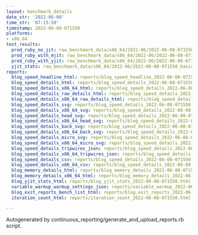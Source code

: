 ```yaml
---
layout: benchmark_details
date_str: '2022-06-08'
time_str: '07:15:50'
timestamp: 2022-06-08-071550
platforms:
- x86_64
test_results:
  prod_ruby_no_jit: raw_benchmark_data/x86_64/2022-06/2022-06-08-071550_basic_benchmark_prod_ruby_no_jit.json
  prod_ruby_with_mjit: raw_benchmark_data/x86_64/2022-06/2022-06-08-071550_basic_benchmark_prod_ruby_with_mjit.json
  prod_ruby_with_yjit: raw_benchmark_data/x86_64/2022-06/2022-06-08-071550_basic_benchmark_prod_ruby_with_yjit.json
  yjit_stats: raw_benchmark_data/x86_64/2022-06/2022-06-08-071550_basic_benchmark_yjit_stats.json
reports:
  blog_speed_headline_html: reports/blog_speed_headline_2022-06-08-071550.html
  blog_speed_details_html: reports/blog_speed_details_2022-06-08-071550.html
  blog_speed_details_x86_64_html: reports/blog_speed_details_2022-06-08-071550.x86_64.html
  blog_speed_details_raw_details_html: reports/blog_speed_details_2022-06-08-071550.raw_details.html
  blog_speed_details_x86_64_raw_details_html: reports/blog_speed_details_2022-06-08-071550.x86_64.raw_details.html
  blog_speed_details_svg: reports/blog_speed_details_2022-06-08-071550.svg
  blog_speed_details_x86_64_svg: reports/blog_speed_details_2022-06-08-071550.x86_64.svg
  blog_speed_details_head_svg: reports/blog_speed_details_2022-06-08-071550.head.svg
  blog_speed_details_x86_64_head_svg: reports/blog_speed_details_2022-06-08-071550.x86_64.head.svg
  blog_speed_details_back_svg: reports/blog_speed_details_2022-06-08-071550.back.svg
  blog_speed_details_x86_64_back_svg: reports/blog_speed_details_2022-06-08-071550.x86_64.back.svg
  blog_speed_details_micro_svg: reports/blog_speed_details_2022-06-08-071550.micro.svg
  blog_speed_details_x86_64_micro_svg: reports/blog_speed_details_2022-06-08-071550.x86_64.micro.svg
  blog_speed_details_tripwires_json: reports/blog_speed_details_2022-06-08-071550.tripwires.json
  blog_speed_details_x86_64_tripwires_json: reports/blog_speed_details_2022-06-08-071550.x86_64.tripwires.json
  blog_speed_details_csv: reports/blog_speed_details_2022-06-08-071550.csv
  blog_speed_details_x86_64_csv: reports/blog_speed_details_2022-06-08-071550.x86_64.csv
  blog_memory_details_html: reports/blog_memory_details_2022-06-08-071550.html
  blog_memory_details_x86_64_html: reports/blog_memory_details_2022-06-08-071550.x86_64.html
  blog_yjit_stats_html: reports/blog_yjit_stats_2022-06-08-071550.html
  variable_warmup_warmup_settings_json: reports/variable_warmup_2022-06-08-071550.warmup_settings.json
  blog_exit_reports_bench_list_html: reports/blog_exit_reports_2022-06-08-071550.bench_list.html
  iteration_count_html: reports/iteration_count_2022-06-08-071550.html

---
```

Autogenerated by continuous_reporting/generate_and_upload_reports.rb script.
